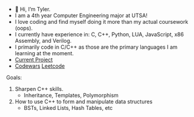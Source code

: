 - 👋 Hi, I’m Tyler.
- I am a 4th year Computer Engineering major at UTSA!
- I love coding and find myself doing it more than my actual coursework (oops). 
- I currently have experience in: C, C++, Python, LUA, JavaScript, x86 Assembly, and Verilog.
- I primarily code in C/C++ as those are the primary languages I am learning at the moment.
- [Current Project](https://github.com/Ty700/Udemy_Projects/tree/main/Hero%20vs%20Villian%20Game)
- [Codewars](https://www.codewars.com/users/Ty700) [Leetcode](https://leetcode.com/Ty700/)

Goals: 
1. Sharpen C++ skills.
     - Inheritance, Templates, Polymorphism
2. How to use C++ to form and manipulate data structures
     - BSTs, Linked Lists, Hash Tables, etc
